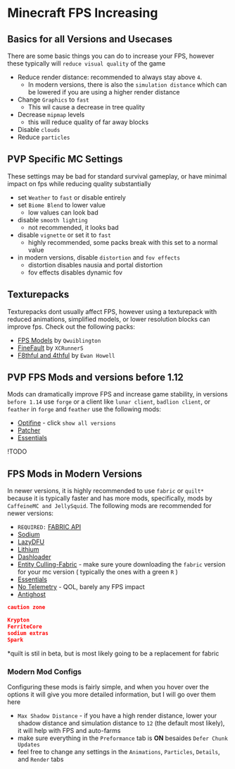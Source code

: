 # Minecraft FPS Increasing

## Basics for all Versions and Usecases

There are some basic things you can do to increase your FPS, however these typically will `reduce visual quality` of the game

- Reduce render distance: recommended to always stay above `4`.
  - In modern versions, there is also the `simulation distance` which can be lowered if you are using a higher render distance
- Change `Graphics` to `fast`
  - This wil cause a decrease in tree quality
- Decrease `mipmap` levels
  - this will reduce quality of far away blocks
- Disable `clouds`
- Reduce `particles`

## PVP Specific MC Settings

These settings may be bad for standard survival gameplay, or have minimal impact on fps while reducing quality substantially

- set `Weather` to `fast` or disable entirely
- set `Biome Blend` to lower value
  - low values can look bad
- disable `smooth lighting`
  - not recommended, it looks bad
- disable `vignette` or set it to `fast`
  - highly recommended, some packs break with this set to a normal value
- in modern versions, disable `distortion` and `fov effects`
  - distortion disables nausia and portal distortion
  - fov effects disables dynamic fov

## Texturepacks

Texturepacks dont usually affect FPS, however using a texturepack with reduced animations, simplified models, or lower resolution blocks can improve fps.
Check out the following packs:

- [FPS Models](https://www.curseforge.com/minecraft/texture-packs/qwuiblingtons-fps-block-model-pack/files/all) by `Qwuiblington`
- [FineFault](https://pvprp.com/pack?p=2080) by `XCRunnerS`
- [F8thful and 4thful](https://www.ewanhowell.com/?resourcepacks) by `Ewan Howell`

## PVP FPS Mods and versions before 1.12

Mods can dramatically improve FPS and increase game stability, in versions `before 1.14` use `forge` or a client like `lunar client`, `badlion client`, or `feather`
in `forge` and `feather` use the following mods:

- [Optifine](https://optifine.net/downloads) - click `show all versions`
- [Patcher](https://sk1er.club/mods/patcher)
- [Essentials](https://essential.gg/download)

!TODO

## FPS Mods in Modern Versions

In newer versions, it is highly recommended to use `fabric` or `quilt*` because it is typically faster and has more mods, specifically, mods by `CaffeineMC and JellySquid`.
The following mods are recommended for newer versions:

- `REQUIRED:` [FABRIC API](https://modrinth.com/mod/fabric-api)
- [Sodium](https://modrinth.com/mod/sodium)
- [LazyDFU](https://modrinth.com/mod/lazydfu)
- [Lithium](https://modrinth.com/mod/lithium)
- [Dashloader](https://modrinth.com/mod/dashloader)
- [Entity Culling-Fabric](https://www.curseforge.com/minecraft/mc-mods/entityculling/files) - make sure youre downloading the `fabric` version for your mc version ( typically the ones with a green `R` )
- [Essentials](https://essential.gg/download)
- [No Telemetry](https://modrinth.com/mod/no-telemetry) - QOL, barely any FPS impact
- [Antighost](https://modrinth.com/mod/antighost)

```json
caution zone

Krypton
FerriteCore
sodium extras
Spark
```

*quilt is stil in beta, but is most likely going to be a replacement for fabric

### Modern Mod Configs

Configuring these mods is fairly simple, and when you hover over the options it will give you more detailed information, but I will go over them here

- `Max Shadow Distance` - if you have a high render distance, lower your shadow distance and simulation distance to `12` (the default most likely), it will help with FPS and auto-farms
- make sure everything in the `Preformance` tab is **ON** besaides `Defer Chunk Updates`
- feel free to change any settings in the `Animations`, `Particles`, `Details`, and `Render` tabs
